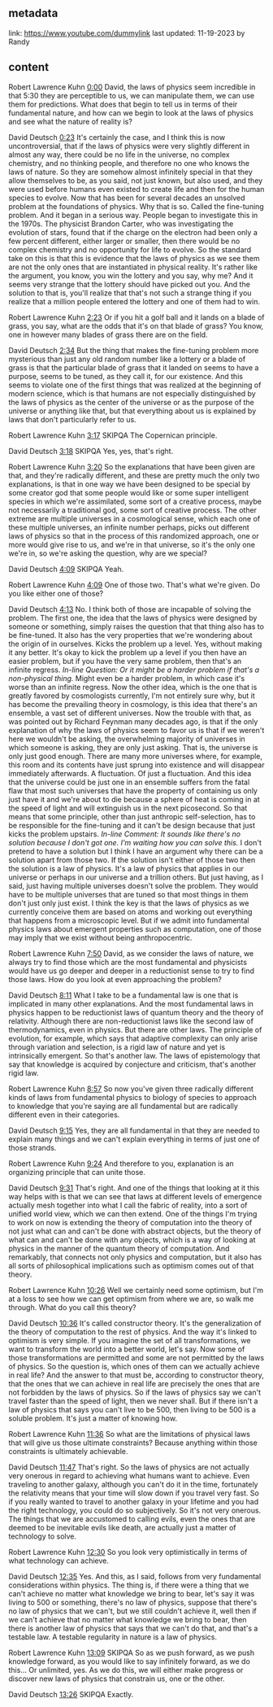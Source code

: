 ## metadata
link: https://www.youtube.com/dummylink
last updated: 11-19-2023 by Randy

## content

Robert Lawrence Kuhn  [0:00](https://www.youtube.com/dummylink&t=0)
David, the laws of physics seem incredible in that 5:30 they are perceptible to us, we can manipulate them, we can use them for predictions. What does that begin to tell us in terms of their fundamental nature, and how can we begin to look at the laws of physics and see what the nature of reality is?

David Deutsch  [0:23](https://www.youtube.com/dummylink&t=23)
It's certainly the case, and I think this is now uncontroversial, that if the laws of physics were very slightly different in almost any way, there could be no life in the universe, no complex chemistry, and no thinking people, and therefore no one who knows the laws of nature. So they are somehow almost infinitely special in that they allow themselves to be, as you said, not just known, but also used, and they were used before humans even existed to create life and then for the human species to evolve. Now that has been for several decades an unsolved problem at the foundations of physics. Why that is so. Called the fine-tuning problem. And it began in a serious way. People began to investigate this in the 1970s. The physicist Brandon Carter, who was investigating the evolution of stars, found that if the charge on the electron had been only a few percent different, either larger or smaller, then there would be no complex chemistry and no opportunity for life to evolve. So the standard take on this is that this is evidence that the laws of physics as we see them are not the only ones that are instantiated in physical reality. It's rather like the argument, you know, you win the lottery and you say, why me? And it seems very strange that the lottery should have picked out you. And the solution to that is, you'll realize that that's not such a strange thing if you realize that a million people entered the lottery and one of them had to win.

Robert Lawrence Kuhn  [2:23](https://www.youtube.com/dummylink&t=143)
Or if you hit a golf ball and it lands on a blade of grass, you say, what are the odds that it's on that blade of grass? You know, one in however many blades of grass there are on the field.

David Deutsch  [2:34](https://www.youtube.com/dummylink&t=154)
But the thing that makes the fine-tuning problem more mysterious than just any old random number like a lottery or a blade of grass is that the particular blade of grass that it landed on seems to have a purpose, seems to be tuned, as they call it, for our existence. And this seems to violate one of the first things that was realized at the beginning of modern science, which is that humans are not especially distinguished by the laws of physics as the center of the universe or as the purpose of the universe or anything like that, but that everything about us is explained by laws that don't particularly refer to us.

Robert Lawrence Kuhn  [3:17](https://www.youtube.com/dummylink&t=197)  SKIPQA
The Copernican principle.

David Deutsch  [3:18](https://www.youtube.com/dummylink&t=198)  SKIPQA
Yes, yes, that's right.

Robert Lawrence Kuhn  [3:20](https://www.youtube.com/dummylink&t=200)
So the explanations that have been given are that, and they're radically different, and these are pretty much the only two explanations, is that in one way we have been designed to be special by some creator god that some people would like or some super intelligent species in which we're assimilated, some sort of a creative process, maybe not necessarily a traditional god, some sort of creative process. The other extreme are multiple universes in a cosmological sense, which each one of these multiple universes, an infinite number perhaps, picks out different laws of physics so that in the process of this randomized approach, one or more would give rise to us, and we're in that universe, so it's the only one we're in, so we're asking the question, why are we special?

David Deutsch  [4:09](https://www.youtube.com/dummylink&t=249)   SKIPQA
Yeah.

Robert Lawrence Kuhn  [4:09](https://www.youtube.com/dummylink&t=249)
One of those two. That's what we're given. Do you like either one of those?

David Deutsch  [4:13](https://www.youtube.com/dummylink&t=253)
No. I think both of those are incapable of solving the problem. The first one, the idea that the laws of physics were designed by someone or something, simply raises the question that that thing also has to be fine-tuned. It also has the very properties that we're wondering about the origin of in ourselves. Kicks the problem up a level. Yes, without making it any better. It's okay to kick the problem up a level if you then have an easier problem, but if you have the very same problem, then that's an infinite regress. *In-line Question: Or it might be a harder problem if that's a non-physical thing.* Might even be a harder problem, in which case it's worse than an infinite regress. Now the other idea, which is the one that is greatly favored by cosmologists currently, I'm not entirely sure why, but it has become the prevailing theory in cosmology, is this idea that there's an ensemble, a vast set of different universes. Now the trouble with that, as was pointed out by Richard Feynman many decades ago, is that if the only explanation of why the laws of physics seem to favor us is that if we weren't here we wouldn't be asking, the overwhelming majority of universes in which someone is asking, they are only just asking. That is, the universe is only just good enough. There are many more universes where, for example, this room and its contents have just sprung into existence and will disappear immediately afterwards. A fluctuation. Of just a fluctuation. And this idea that the universe could be just one in an ensemble suffers from the fatal flaw that most such universes that have the property of containing us only just have it and we're about to die because a sphere of heat is coming in at the speed of light and will extinguish us in the next picosecond. So that means that some principle, other than just anthropic self-selection, has to be responsible for the fine-tuning and it can't be design because that just kicks the problem upstairs. *In-line Comment: It sounds like there's no solution because I don't got one. I'm waiting how you can solve this.* I don't pretend to have a solution but I think I have an argument why there can be a solution apart from those two. If the solution isn't either of those two then the solution is a law of physics. It's a law of physics that applies in our universe or perhaps in our universe and a trillion others. But just having, as I said, just having multiple universes doesn't solve the problem. They would have to be multiple universes that are tuned so that most things in them don't just only just exist. I think the key is that the laws of physics as we currently conceive them are based on atoms and working out everything that happens from a microscopic level. But if we admit into fundamental physics laws about emergent properties such as computation, one of those may imply that we exist without being anthropocentric.

Robert Lawrence Kuhn  [7:50](https://www.youtube.com/dummylink&t=470)
David, as we consider the laws of nature, we always try to find those which are the most fundamental and physicists would have us go deeper and deeper in a reductionist sense to try to find those laws. How do you look at even approaching the problem?

David Deutsch  [8:11](https://www.youtube.com/dummylink&t=491)
What I take to be a fundamental law is one that is implicated in many other explanations. And the most fundamental laws in physics happen to be reductionist laws of quantum theory and the theory of relativity. Although there are non-reductionist laws like the second law of thermodynamics, even in physics. But there are other laws. The principle of evolution, for example, which says that adaptive complexity can only arise through variation and selection, is a rigid law of nature and yet is intrinsically emergent. So that's another law. The laws of epistemology that say that knowledge is acquired by conjecture and criticism, that's another rigid law.

Robert Lawrence Kuhn  [8:57](https://www.youtube.com/dummylink&t=537)
So now you've given three radically different kinds of laws from fundamental physics to biology of species to approach to knowledge that you're saying are all fundamental but are radically different even in their categories.

David Deutsch  [9:15](https://www.youtube.com/dummylink&t=555)
Yes, they are all fundamental in that they are needed to explain many things and we can't explain everything in terms of just one of those strands.

Robert Lawrence Kuhn  [9:24](https://www.youtube.com/dummylink&t=564)
And therefore to you, explanation is an organizing principle that can unite those.

David Deutsch  [9:31](https://www.youtube.com/dummylink&t=571)
That's right. And one of the things that looking at it this way helps with is that we can see that laws at different levels of emergence actually mesh together into what I call the fabric of reality, into a sort of unified world view, which we can then extend. One of the things I'm trying to work on now is extending the theory of computation into the theory of not just what can and can't be done with abstract objects, but the theory of what can and can't be done with any objects, which is a way of looking at physics in the manner of the quantum theory of computation. And remarkably, that connects not only physics and computation, but it also has all sorts of philosophical implications such as optimism comes out of that theory.

Robert Lawrence Kuhn  [10:26](https://www.youtube.com/dummylink&t=626)
Well we certainly need some optimism, but I'm at a loss to see how we can get optimism from where we are, so walk me through. What do you call this theory?

David Deutsch  [10:36](https://www.youtube.com/dummylink&t=636)
It's called constructor theory. It's the generalization of the theory of computation to the rest of physics. And the way it's linked to optimism is very simple. If you imagine the set of all transformations, we want to transform the world into a better world, let's say. Now some of those transformations are permitted and some are not permitted by the laws of physics. So the question is, which ones of them can we actually achieve in real life? And the answer to that must be, according to constructor theory, that the ones that we can achieve in real life are precisely the ones that are not forbidden by the laws of physics. So if the laws of physics say we can't travel faster than the speed of light, then we never shall. But if there isn't a law of physics that says you can't live to be 500, then living to be 500 is a soluble problem. It's just a matter of knowing how.

Robert Lawrence Kuhn  [11:36](https://www.youtube.com/dummylink&t=696)
So what are the limitations of physical laws that will give us those ultimate constraints? Because anything within those constraints is ultimately achievable.

David Deutsch  [11:47](https://www.youtube.com/dummylink&t=707)
That's right. So the laws of physics are not actually very onerous in regard to achieving what humans want to achieve. Even traveling to another galaxy, although you can't do it in the time, fortunately the relativity means that your time will slow down if you travel very fast. So if you really wanted to travel to another galaxy in your lifetime and you had the right technology, you could do so subjectively. So it's not very onerous. The things that we are accustomed to calling evils, even the ones that are deemed to be inevitable evils like death, are actually just a matter of technology to solve.

Robert Lawrence Kuhn  [12:30](https://www.youtube.com/dummylink&t=750)
So you look very optimistically in terms of what technology can achieve.

David Deutsch  [12:35](https://www.youtube.com/dummylink&t=755)
Yes. And this, as I said, follows from very fundamental considerations within physics. The thing is, if there were a thing that we can't achieve no matter what knowledge we bring to bear, let's say it was living to 500 or something, there's no law of physics, suppose that there's no law of physics that we can't, but we still couldn't achieve it, well then if we can't achieve that no matter what knowledge we bring to bear, then there is another law of physics that says that we can't do that, and that's a testable law. A testable regularity in nature is a law of physics.

Robert Lawrence Kuhn  [13:09](https://www.youtube.com/dummylink&t=789)  SKIPQA
So as we push forward, as we push knowledge forward, as you would like to say infinitely forward, as we do this... Or unlimited, yes. As we do this, we will either make progress or discover new laws of physics that constrain us, one or the other.

David Deutsch  [13:26](https://www.youtube.com/dummylink&t=806)  SKIPQA
Exactly.

